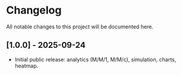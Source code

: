 # Changelog

All notable changes to this project will be documented here.

## [1.0.0] - 2025-09-24
- Initial public release: analytics (M/M/1, M/M/c), simulation, charts, heatmap.
